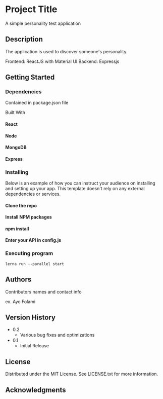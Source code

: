 # Project Title

A simple personality test application

## Description

The application is used to discover someone's personality.

Frontend: ReactJS with Material UI
Backend: Expressjs

## Getting Started

### Dependencies

Contained in package.json file

Built With

#### React

#### Node

#### MongoDB

#### Express

### Installing

Below is an example of how you can instruct your audience on installing and setting up your app. This template doesn't rely on any external dependencies or services.

#### Clone the repo

#### Install NPM packages

#### npm install

#### Enter your API in config.js

### Executing program

```
lerna run --parallel start
```

## Authors

Contributors names and contact info

ex. Ayo Folami

## Version History

- 0.2
  - Various bug fixes and optimizations
- 0.1
  - Initial Release

## License

Distributed under the MIT License. See LICENSE.txt for more information.

## Acknowledgments
